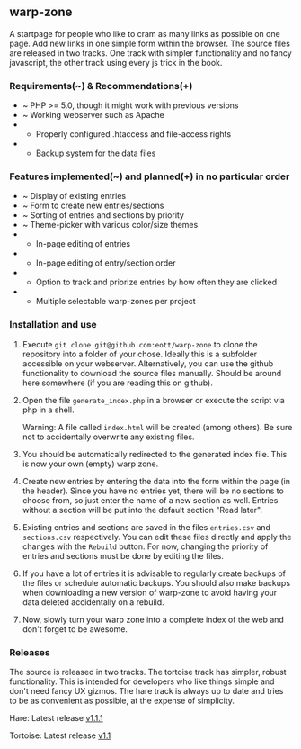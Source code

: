 ## warp-zone

A startpage for people who like to cram as many links as possible on one page. Add new links in one simple form within the browser.
The source files are released in two tracks. One track with simpler functionality and no fancy javascript, the other track using 
every js trick in the book.

### Requirements(~) & Recommendations(+)
* ~ PHP >= 5.0, though it might work with previous versions
* ~ Working webserver such as Apache
* + Properly configured .htaccess and file-access rights
* + Backup system for the data files

### Features implemented(~) and planned(+) in no particular order
* ~ Display of existing entries
* ~ Form to create new entries/sections
* ~ Sorting of entries and sections by priority
* ~ Theme-picker with various color/size themes
* + In-page editing of entries
* + In-page editing of entry/section order
* + Option to track and priorize entries by how often they are clicked
* + Multiple selectable warp-zones per project

### Installation and use
1. Execute ```git clone git@github.com:eott/warp-zone``` to clone the repository into a folder of your chose. Ideally this is a subfolder accessible on your webserver. Alternatively, you can use the github functionality to download the source files manually. Should be around here somewhere (if you are reading this on github).
2. Open the file ```generate_index.php``` in a browser or execute the script via php in a shell.

    Warning: A file called ```index.html``` will be created (among others). Be sure not to accidentally overwrite any existing files.

3. You should be automatically redirected to the generated index file. This is now your own (empty) warp zone.
4. Create new entries by entering the data into the form within the page (in the header). Since you have no entries yet, there will be no sections to choose from, so just enter the name of a new section as well. Entries without a section will be put into the default section "Read later".
5. Existing entries and sections are saved in the files ```entries.csv``` and ```sections.csv``` respectively. You can edit these files directly and apply the changes with the ```Rebuild``` button. For now, changing the priority of entries and sections must be done by editing the files.
6. If you have a lot of entries it is advisable to regularly create backups of the files or schedule automatic backups. You should also make backups when downloading a new version of warp-zone to avoid having your data deleted accidentally on a rebuild.
7. Now, slowly turn your warp zone into a complete index of the web and don't forget to be awesome.

### Releases
The source is released in two tracks. The tortoise track has simpler, robust functionality. This is intended for developers who like things simple and don't need fancy UX gizmos. The hare track is always up to date and tries to be as convenient as possible, at the expense of simplicity.

Hare: Latest release [v1.1.1](https://github.com/eott/warp-zone/releases/tag/v1.1.1-hare)

Tortoise: Latest release [v1.1](https://github.com/eott/warp-zone/releases/tag/v1.1-tortoise)
